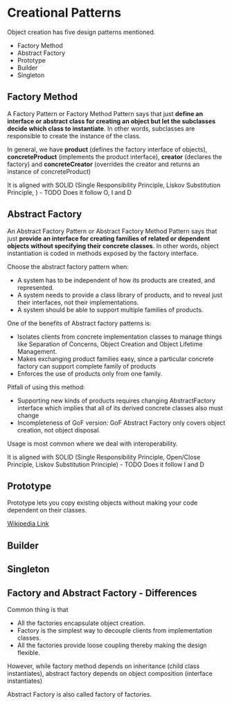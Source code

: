 # Creational Patterns
Object creation has five design patterns mentioned.
* Factory Method
* Abstract Factory
* Prototype
* Builder
* Singleton

## Factory Method
A Factory Pattern or Factory Method Pattern says that just **define an interface or abstract class for creating an object but let the subclasses decide which class to instantiate**. In other words, subclasses are responsible to create the instance of the class.

In general, we have **product** (defines the factory interface of objects), **concreteProduct** (implements the product interface), **creator** (declares the factory) and **concreteCreator** (overrides the creator and returns an instance of concreteProduct)

It is aligned with SOLID (Single Responsibility Principle, Liskov Substitution Principle, )  - TODO Does it follow O, I and D

## Abstract Factory
An Abstract Factory Pattern or Abstract Factory Method Pattern says that just **provide an interface for creating families of related or dependent objects without specifying their concrete classes**. In other words, object instantiation is coded in methods exposed by the factory interface.

Choose the abstract factory pattern when:
* A system has to be independent of how its products are created, and represented.
* A system needs to provide a class library of products, and to reveal just their interfaces, not their implementations.
* A system should be able to support multiple families of products.

One of the benefits of Abstract factory patterns is:
* Isolates clients from concrete implementation classes to manage things like Separation of Concerns, Object Creation and Object Lifetime Management.
* Makes exchanging product families easy, since a particular concrete factory can support complete family of products
* Enforces the use of products only from one family.

Pitfall of using this method:
* Supporting new kinds of products requires changing AbstractFactory interface which implies that all of its derived concrete classes also must change
* Incompleteness of GoF version: GoF Abstract Factory only covers object creation, not object disposal.

Usage is most common where we deal with interoperability.

It is aligned with SOLID (Single Responsibility Principle, Open/Close Principle, Liskov Substitution Principle) - TODO Does it follow I and D

## Prototype
Prototype lets you copy existing objects without making your code dependent on their classes.

[Wikipedia Link](https://en.wikipedia.org/wiki/Prototype_pattern)

## Builder

## Singleton

## Factory and Abstract Factory - Differences
Common thing is that
* All the factories encapsulate object creation.
* Factory is the simplest way to decouple clients from implementation classes.
* All the factories provide loose coupling thereby making the design flexible.

However, while factory method depends on inheritance (child class instantiates), abstract factory depends on object composition (interface instantiates)

Abstract Factory is also called factory of factories.